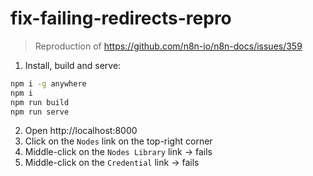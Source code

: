 # fix-failing-redirects-repro

> Reproduction of https://github.com/n8n-io/n8n-docs/issues/359

1. Install, build and serve:

```sh
npm i -g anywhere
npm i
npm run build
npm run serve
```

2. Open http://localhost:8000
3. Click on the `Nodes` link on the top-right corner
4. Middle-click on the `Nodes Library` link → fails
5. Middle-click on the `Credential` link → fails